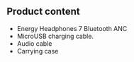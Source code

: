 ## Product content

* Energy Headphones 7 Bluetooth ANC
* MicroUSB charging cable.
* Audio cable
* Carrying case
